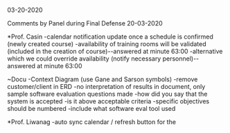 03-20-2020

Comments by Panel during Final Defense 20-03-2020

*Prof. Casin
-calendar notification update once a schedule is confirmed (newly created course)
-availability of training rooms will be validated (included in the creation of course)--answered at minute 63:00
-alternative which we could override availability (notify necessary personnel)--answered at minute 63:00

~Docu
-Context Diagram (use Gane and Sarson symbols)
-remove customer/client in ERD
-no interpretation of results in document, only sample software evaluation questions made
    -how did you say that the system is accepted
    -is it above acceptable criteria
-specific objectives should be numbered
-include what software eval tool used


*Prof. Liwanag
-auto sync calendar / refresh button for the
